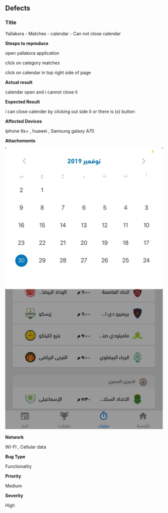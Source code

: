 ## Defects
### Title
Yallakora - Matches - calendar - Can not close calendar

**Stesps to reproduce** 

open yallakora application 

click on category matches 

click on calendar in top right side of page

**Actual result** 

calendar open and i cannot close it 

**Expected Result** 

 i can close calender by clicking out side it or there is (x) button 
 
**Affected Devices**

Iphone 6s+ , huawei , Samsung galaxy A70

**Attachements** 

![alt text](https://github.com/NadaElantry/Nada-Elantry/blob/master/Bug%20Attachement/1.jpeg)

**Network**

WI-FI , Cellular data

**Bug Type** 

Functionality

**Priority** 

Medium

**Severity** 

High
